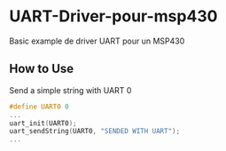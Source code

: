 # UART-Driver-pour-msp430
Basic example de driver UART pour un MSP430

How to Use
---

Send a simple string with UART 0
    
```C
#define UART0 0
...
uart_init(UART0);
uart_sendString(UART0, "SENDED WITH UART");
...

```
